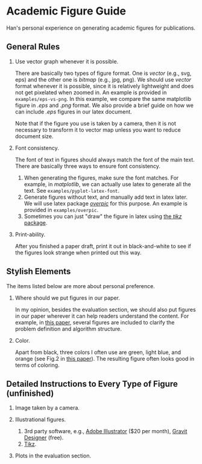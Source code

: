 # Academic Figure Guide
Han's personal experience on generating academic figures for publications.

## General Rules

1. Use vector graph whenever it is possible.

    There are basically two types of figure format. One is *vector* (e.g., svg, eps) and the other one is *bitmap* (e.g., jpg, png). 
    We should use *vector* format whenever it is possible, since it is relatively lightweight and does not get pixelated when zoomed in. 
    An example is provided in `examples/eps-vs-png`. In this example, we compare the same matplotlib figure in *.eps* and *.png* format. 
    We also provide a brief guide on how we can include *.eps* figures in our latex document. 

    Note that if the figure you use is taken by a camera, then it is not necessary to transform it to vector map unless you want to reduce document size.

1. Font consistency.

    The font of text in figures should always match the font of the main text. 
    There are basically three ways to ensure font consistency. 
    1. When generating the figures, make sure the font matches. For example, in *matplotlib*, we can actually use latex to generate all the text. See `examples/pyplot-latex-font`.
    1. Generate figures without text, and manually add text in latex later. We will use latex package [*overpic*](http://mirrors.ibiblio.org/CTAN/macros/latex/contrib/overpic/overpic.pdf) for this purpose. An example is provided in `examples/overpic`. 
    1. Sometimes you can just "draw" the figure in latex using [the *tikz* package](https://www.overleaf.com/learn/latex/TikZ_package).

1. Print-ability.

    After you finished a paper draft, print it out in black-and-white to see if the figures look strange when printed out this way. 

## Stylish Elements 
The items listed below are more about personal preference.

1. Where should we put figures in our paper.

    In my opinion, besides the evaluation section, we should also put figures in our paper wherever it can help readers understand the content. For example, in [this paper](https://arc.cs.rutgers.edu/files/FenHanGaoYuRSS19.pdf), several figures are included to clarify the problem definition and algorithm structure.

1. Color.

    Apart from black, three colors I often use are green, light blue, and orange (see Fig.2 in [this paper](https://arxiv.org/pdf/1904.02598.pdf)). The resulting figure often looks good in terms of coloring. 

## Detailed Instructions to Every Type of Figure (unfinished)

1. Image taken by a camera. 

1. Illustrational figures.

    1. 3rd party software, e.g., 
    [Adobe Illustrator](https://www.adobe.com/products/illustrator.html) ($20 per month),
    [Gravit Designer](https://designer.gravit.io/) (free).
    1. [Tikz](https://www.overleaf.com/learn/latex/TikZ_package).

1. Plots in the evaluation section.
